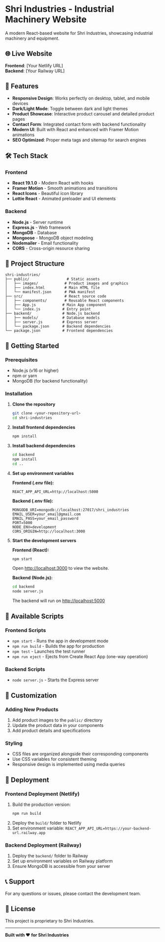 # Shri Industries - Industrial Machinery Website

A modern React-based website for Shri Industries, showcasing industrial machinery and equipment.

## 🌐 Live Website
**Frontend**: [Your Netlify URL]  
**Backend**: [Your Railway URL]

## 🚀 Features

- **Responsive Design**: Works perfectly on desktop, tablet, and mobile devices
- **Dark/Light Mode**: Toggle between dark and light themes
- **Product Showcase**: Interactive product carousel and detailed product pages
- **Contact Form**: Integrated contact form with backend functionality
- **Modern UI**: Built with React and enhanced with Framer Motion animations
- **SEO Optimized**: Proper meta tags and sitemap for search engines

## 🛠️ Tech Stack

### Frontend
- **React 19.1.0** - Modern React with hooks
- **Framer Motion** - Smooth animations and transitions
- **React Icons** - Beautiful icon library
- **Lottie React** - Animated preloader and UI elements

### Backend
- **Node.js** - Server runtime
- **Express.js** - Web framework
- **MongoDB** - Database
- **Mongoose** - MongoDB object modeling
- **Nodemailer** - Email functionality
- **CORS** - Cross-origin resource sharing

## 📁 Project Structure

```
shri-industries/
├── public/                 # Static assets
│   ├── images/            # Product images and graphics
│   ├── index.html         # Main HTML file
│   └── manifest.json      # PWA manifest
├── src/                   # React source code
│   ├── components/        # Reusable React components
│   ├── App.js            # Main App component
│   └── index.js          # Entry point
├── backend/              # Node.js backend
│   ├── models/           # Database models
│   ├── server.js         # Express server
│   └── package.json      # Backend dependencies
└── package.json          # Frontend dependencies
```

## 🚀 Getting Started

### Prerequisites
- Node.js (v16 or higher)
- npm or yarn
- MongoDB (for backend functionality)

### Installation

1. **Clone the repository**
   ```bash
   git clone <your-repository-url>
   cd shri-industries
   ```

2. **Install frontend dependencies**
   ```bash
   npm install
   ```

3. **Install backend dependencies**
   ```bash
   cd backend
   npm install
   cd ..
   ```

4. **Set up environment variables**
   
   **Frontend (.env file):**
   ```env
   REACT_APP_API_URL=http://localhost:5000
   ```
   
   **Backend (.env file):**
   ```env
   MONGODB_URI=mongodb://localhost:27017/shri_industries
   EMAIL_USER=your_email@gmail.com
   EMAIL_PASS=your_email_password
   PORT=5000
   NODE_ENV=development
   CORS_ORIGIN=http://localhost:3000
   ```

5. **Start the development servers**

   **Frontend (React):**
   ```bash
   npm start
   ```
   Open [http://localhost:3000](http://localhost:3000) to view the website.

   **Backend (Node.js):**
   ```bash
   cd backend
   node server.js
   ```
   The backend will run on [http://localhost:5000](http://localhost:5000)

## 📝 Available Scripts

### Frontend Scripts
- `npm start` - Runs the app in development mode
- `npm run build` - Builds the app for production
- `npm test` - Launches the test runner
- `npm run eject` - Ejects from Create React App (one-way operation)

### Backend Scripts
- `node server.js` - Starts the Express server

## 🎨 Customization

### Adding New Products
1. Add product images to the `public/` directory
2. Update the product data in your components
3. Add product details and specifications

### Styling
- CSS files are organized alongside their corresponding components
- Use CSS variables for consistent theming
- Responsive design is implemented using media queries

## 🔧 Deployment

### Frontend Deployment (Netlify)
1. Build the production version:
   ```bash
   npm run build
   ```
2. Deploy the `build/` folder to Netlify
3. Set environment variable: `REACT_APP_API_URL=https://your-backend-url.railway.app`

### Backend Deployment (Railway)
1. Deploy the `backend/` folder to Railway
2. Set up environment variables on Railway platform
3. Ensure MongoDB is accessible from your server

## 📞 Support

For any questions or issues, please contact the development team.

## 📄 License

This project is proprietary to Shri Industries.

---

**Built with ❤️ for Shri Industries**
